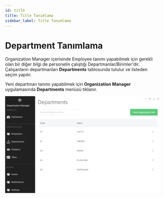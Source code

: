 ```yaml
---
id: title
title: Title Tanımlama
sidebar_label: Title Tanımlama
---
```


# Department Tanımlama

Organization Manager içerisinde Employee tanımı yapabilmek için gerekli olan bir diğer bilgi de personelin çalıştığı Departmanlar/Birimler'dir. Çalışanların departmanları
**Departments** tablosunda tutulur ve listeden seçim yapılır.

Yeni departman tanımı yapabilmek için **Organization Manager** uygulamasında **Departments** menüsü tıklanır.

![Department Tanımlama](../images/e05.png)
